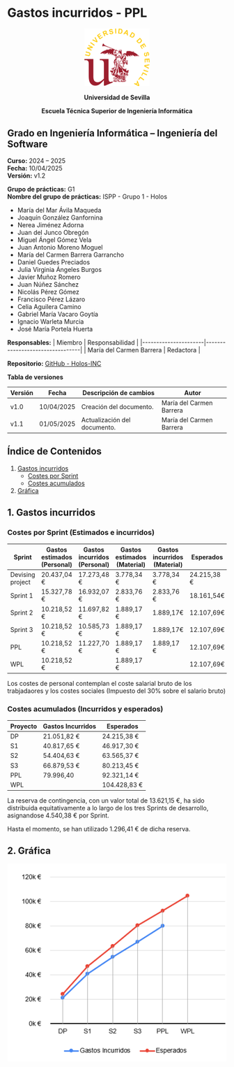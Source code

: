 # Gastos incurridos - PPL

<p align="center">
  <img src="https://raw.githubusercontent.com/Holos-INC/Docusaurus-Holos/main/static/img/universidad-de-sevilla-logo.png" alt="Universidad de Sevilla" width="150"/>
</p>
<p align="center">
  <strong>Universidad de Sevilla</strong> 
</p>
<p align="center">
  <strong>Escuela Técnica Superior de Ingeniería Informática</strong>  
</p>

## **Grado en Ingeniería Informática – Ingeniería del Software**

**Curso:** 2024 – 2025  
**Fecha:** 10/04/2025  
**Versión:** v1.2

**Grupo de prácticas:** G1  
**Nombre del grupo de prácticas:** ISPP - Grupo 1 - Holos
- María del Mar Ávila Maqueda  
- Joaquín González Ganfornina  
- Nerea Jiménez Adorna  
- Juan del Junco Obregón  
- Miguel Ángel Gómez Vela  
- Juan Antonio Moreno Moguel  
- María del Carmen Barrera Garrancho  
- Daniel Guedes Preciados  
- Julia Virginia Ángeles Burgos  
- Javier Muñoz Romero  
- Juan Núñez Sánchez  
- Nicolás Pérez Gómez  
- Francisco Pérez Lázaro  
- Celia Aguilera Camino  
- Gabriel María Vacaro Goytía  
- Ignacio Warleta Murcia  
- José María Portela Huerta 

**Responsables:**
| Miembro              | Responsabilidad                 |
|----------------------|---------------------------------|
| María del Carmen Barrera   |  Redactora                      |


**Repositorio:** [GitHub - Holos-INC](https://github.com/Holos-INC/Docusaurus-Holos)


**Tabla de versiones**

| Versión | Fecha       | Descripción de cambios | Autor                 |
|---------|------------|------------------------|------------------------|
| v1.0    | 10/04/2025 | Creación del documento. | María del Carmen Barrera  |
| v1.1    | 01/05/2025 | Actualización del documento. | María del Carmen Barrera  |


## Índice de Contenidos

1. [Gastos incurridos](#1-gastos-incurridos)
   - [Costes por Sprint](#costes-por-sprint-estimados-e-incurridos)
   - [Costes acumulados](#costes-acumulados-incurridos-y-esperados)
2. [Gráfica](#2-gráfica)



## 1. Gastos incurridos 

### Costes por Sprint (Estimados e incurridos)

| Sprint | Gastos estimados (Personal) | Gastos incurridos (Personal) | Gastos estimados (Material) | Gastos incurridos (Material) | Esperados     | Gastos Incurridos totales |
|----------|--------------|--------|----------------|--------------|-----------------|----------------------------|
| Devising project  | 20.437,04 €     | 17.273,48 €        | 3.778,34 €       | 3.778,34 €    | 24.215,38  €       |  24.215,38 €                |
| Sprint 1          | 15.327,78 €    | 16.932,07 €      | 2.833,76 €       | 2.833,76 €        | 18.161,54€      | 19.765,83 €                |
| Sprint 2          | 10.218,52 €    | 11.697,82 €     | 1.889,17 €       | 1.889,17€      | 12.107,69€      | 13.116,87 €                |
|  Sprint 3          | 10.218,52 €   | 10.585,73 €       | 1.889,17 €         | 1.889,17€     |       12.107,69€    |    12.474,90 €           |
|    PPL            | 10.218,52 €    |        11.227,70 €            | 1.889,17 €      |    1.889,17 €               |   12.107,69€     |    13.116,87            |
|    WPL            | 10.218,52 €      |                 | 1.889,17 €      |                 |          12.107,69€      |                 |



Los costes de personal contemplan el coste salarial bruto de los trabjadaores y los costes sociales (Impuesto del 30% sobre el salario bruto)

### Costes acumulados (Incurridos y esperados)

| Proyecto | Gastos Incurridos | Esperados      |
|----------|-------------------|----------------|
| DP       | 21.051,82 €       | 24.215,38 €    |
| S1       | 40.817,65 €       | 46.917,30 €    |
| S2       | 54.404,63 €       | 63.565,37 €    |
| S3       | 66.879,53 €       | 80.213,45 €    |
| PPL      | 79.996,40         | 92.321,14 €    |
| WPL      |                   | 104.428,83 €   |

La reserva de contingencia, con un valor total de 13.621,15 €, ha sido distribuida equitativamente a lo largo de los tres Sprints de desarrollo, asignandose 4.540,38 € por Sprint.

Hasta el momento, se han utilizado 1.296,41 € de dicha reserva.

## 2. Gráfica

<p align="center">
  <img src="https://raw.githubusercontent.com/Holos-INC/Docusaurus-Holos/main/static/img/costes_ppl/GRAFICA_COSTES_INCURRIDOS_PPL.PNG" alt="Universidad de Sevilla" width="700"/>
</p>
